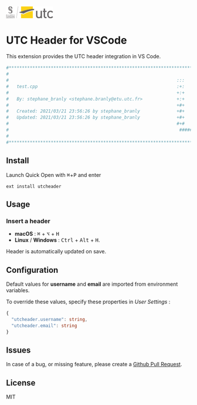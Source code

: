 <img
  src="https://raw.githubusercontent.com/StephaneBranly/vscode-utc-header/master/logoUTC.png" 
  width=128>

# UTC Header for VSCode

This extension provides the UTC header integration in VS Code.

```bash
#****************************************************************************************************#
#                                                                                                    #
#                                                                :::    ::: :::::::::::  ::::::::    #
#   test.cpp                                                     :+:    :+:     :+:     :+:    :+:   #
#                                                                +:+    +:+     +:+     +:+          #
#   By: stephane_branly <stephane.branly@etu.utc.fr>             +:+    +:+     +:+     +:+          #
#                                                                +#+    +:+     +#+     +#+          #
#   Created: 2021/03/21 23:56:26 by stephane_branly              +#+    +:+     +#+     +#+          #
#   Updated: 2021/03/21 23:56:26 by stephane_branly              +#+    +#+     +#+     +#+          #
#                                                                #+#    #+#     #+#     #+#    #+#   #
#                                                                 ########      ###      ########    #
#                                                                                                    #
#****************************************************************************************************#
```


## Install

Launch Quick Open with <kbd>⌘</kbd>+<kbd>P</kbd> and enter
```
ext install utcheader
```

## Usage

### Insert a header
 - **macOS** : <kbd>⌘</kbd> + <kbd>⌥</kbd> + <kbd>H</kbd>
 - **Linux** / **Windows** : <kbd>Ctrl</kbd> + <kbd>Alt</kbd> + <kbd>H</kbd>.

Header is automatically updated on save.


## Configuration

Default values for **username** and **email** are imported from environment variables.

To override these values, specify these properties in *User Settings* :

```ts
{
  "utcheader.username": string,
  "utcheader.email": string
}
```


## Issues

In case of a bug, or missing feature, please create a [Github Pull Request](https://github.com/StephaneBranly/vscode-utc-header/pulls).

## License

MIT
